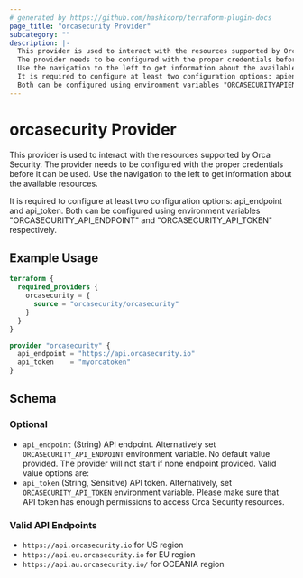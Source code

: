 ```yaml
---
# generated by https://github.com/hashicorp/terraform-plugin-docs
page_title: "orcasecurity Provider"
subcategory: ""
description: |-
  This provider is used to interact with the resources supported by Orca Security.
  The provider needs to be configured with the proper credentials before it can be used.
  Use the navigation to the left to get information about the available resources.
  It is required to configure at least two configuration options: apiendpoint and apitoken.
  Both can be configured using environment variables "ORCASECURITYAPIENDPOINT" and "ORCASECURITYAPITOKEN" respectively.
---
```


# orcasecurity Provider

This provider is used to interact with the resources supported by Orca Security.
The provider needs to be configured with the proper credentials before it can be used.
Use the navigation to the left to get information about the available resources.  

It is required to configure at least two configuration options: api_endpoint and api_token. 
Both can be configured using environment variables "ORCASECURITY_API_ENDPOINT" and "ORCASECURITY_API_TOKEN" respectively.

## Example Usage

```terraform
terraform {
  required_providers {
    orcasecurity = {
      source = "orcasecurity/orcasecurity"
    }
  }
}

provider "orcasecurity" {
  api_endpoint = "https://api.orcasecurity.io"
  api_token    = "myorcatoken"
}
```

<!-- schema generated by tfplugindocs -->
## Schema

### Optional

- `api_endpoint` (String) API endpoint. Alternatively set `ORCASECURITY_API_ENDPOINT` environment variable.  No default value provided. The provider will not start if none endpoint provided.
  Valid value options are:  
- `api_token` (String, Sensitive) API token. Alternatively, set `ORCASECURITY_API_TOKEN` environment variable.  Please make sure that API token has enough permissions to access Orca Security resources.


### Valid API Endpoints
- `https://api.orcasecurity.io` for US region
- `https://api.eu.orcasecurity.io` for EU region
- `https://api.au.orcasecurity.io/` for OCEANIA region
  